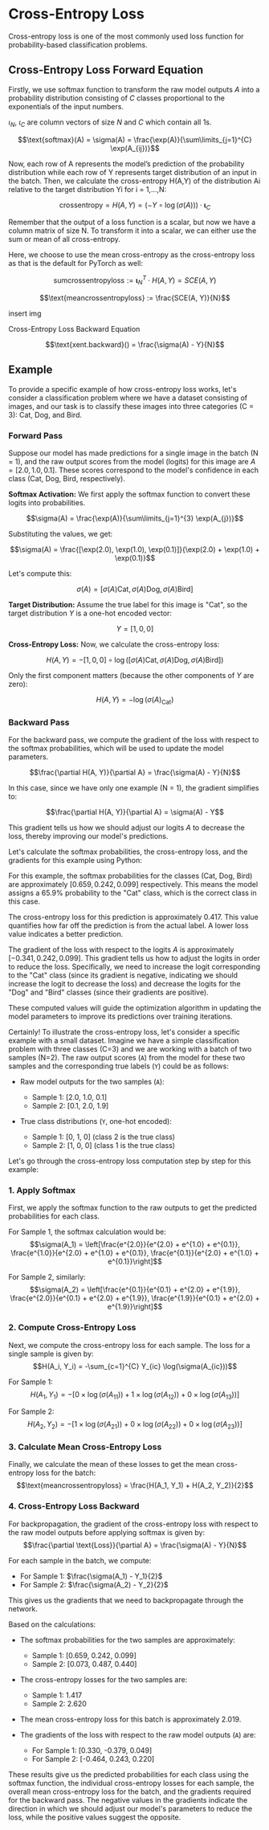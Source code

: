 
# Cross-Entropy Loss

Cross-entropy loss is one of the most commonly used loss function for probability-based classification problems. 

## Cross-Entropy Loss Forward Equation

Firstly, we use softmax function to transform the raw model outputs $A$ into a probability distribution consisting of $C$ classes proportional to the exponentials of the input numbers.

$\iota_N$, $\iota_C$ are column vectors of size $N$ and $C$ which contain all 1s. 

$$\text{softmax}(A) = \sigma(A) = \frac{\exp(A)}{\sum\limits_{j=1}^{C} \exp(A_{ij})}$$



Now, each row of A represents the model’s prediction of the probability distribution while each row of Y represents target distribution of an input in the batch.
Then, we calculate the cross-entropy H(A,Y) of the distribution Ai relative to the target distribution Yi for i = 1,...,N:

$$\text{crossentropy} = H(A, Y) = (-Y \circ \log(\sigma(A))) \cdot \mathbf{\iota}_C$$

Remember that the output of a loss function is a scalar, but now we have a column matrix of size N. To transform it into a scalar, we can either use the sum or mean of all cross-entropy.

Here, we choose to use the mean cross-entropy as the cross-entropy loss as that is the default for PyTorch as well:

$$\text{sumcrossentropyloss} := \mathbf{\iota}_N^T \cdot H(A, Y) = SCE(A, Y)$$

$$\text{meancrossentropyloss} := \frac{SCE(A, Y)}{N}$$

insert img

Cross-Entropy Loss Backward Equation

$$\text{xent.backward}() = \frac{\sigma(A) - Y}{N}$$

## Example

To provide a specific example of how cross-entropy loss works, let's consider a classification problem where we have a dataset consisting of images, and our task is to classify these images into three categories (C = 3): Cat, Dog, and Bird.

### Forward Pass

Suppose our model has made predictions for a single image in the batch (N = 1), and the raw output scores from the model (logits) for this image are $A = [2.0, 1.0, 0.1]$. These scores correspond to the model's confidence in each class (Cat, Dog, Bird, respectively).

**Softmax Activation:** We first apply the softmax function to convert these logits into probabilities.

$$\sigma(A) = \frac{\exp(A)}{\sum\limits_{j=1}^{3} \exp(A_{j})}$$

Substituting the values, we get:

$$\sigma(A) = \frac{[\exp(2.0), \exp(1.0), \exp(0.1)]}{\exp(2.0) + \exp(1.0) + \exp(0.1)}$$

Let's compute this:

$$\sigma(A) = [\sigma(A){\text{Cat}}, \sigma(A){\text{Dog}}, \sigma(A){\text{Bird}}]$$

**Target Distribution:** Assume the true label for this image is "Cat", so the target distribution $Y$ is a one-hot encoded vector: 

$$Y = [1, 0, 0]$$

**Cross-Entropy Loss:** Now, we calculate the cross-entropy loss:

$$H(A, Y) = -[1, 0, 0] \circ \log([\sigma(A){\text{Cat}}, \sigma(A){\text{Dog}}, \sigma(A){\text{Bird}}])$$

Only the first component matters (because the other components of $Y$ are zero):

$$H(A, Y) = -\log(\sigma(A)_{\text{Cat}})$$

### Backward Pass

For the backward pass, we compute the gradient of the loss with respect to the softmax probabilities, which will be used to update the model parameters.

$$\frac{\partial H(A, Y)}{\partial A} = \frac{\sigma(A) - Y}{N}$$

In this case, since we have only one example (N = 1), the gradient simplifies to:

$$\frac{\partial H(A, Y)}{\partial A} = \sigma(A) - Y$$

This gradient tells us how we should adjust our logits $A$ to decrease the loss, thereby improving our model's predictions.

Let's calculate the softmax probabilities, the cross-entropy loss, and the gradients for this example using Python:

For this example, the softmax probabilities for the classes (Cat, Dog, Bird) are approximately $[0.659, 0.242, 0.099]$ respectively. This means the model assigns a 65.9% probability to the "Cat" class, which is the correct class in this case.

The cross-entropy loss for this prediction is approximately $0.417$. This value quantifies how far off the prediction is from the actual label. A lower loss value indicates a better prediction.

The gradient of the loss with respect to the logits $A$ is approximately $[-0.341, 0.242, 0.099]$. This gradient tells us how to adjust the logits in order to reduce the loss. Specifically, we need to increase the logit corresponding to the "Cat" class (since its gradient is negative, indicating we should increase the logit to decrease the loss) and decrease the logits for the "Dog" and "Bird" classes (since their gradients are positive).

These computed values will guide the optimization algorithm in updating the model parameters to improve its predictions over training iterations.


Certainly! To illustrate the cross-entropy loss, let's consider a specific example with a small dataset. Imagine we have a simple classification problem with three classes (C=3) and we are working with a batch of two samples (N=2). The raw output scores (`A`) from the model for these two samples and the corresponding true labels (`Y`) could be as follows:

- Raw model outputs for the two samples (`A`):
  - Sample 1: [2.0, 1.0, 0.1]
  - Sample 2: [0.1, 2.0, 1.9]

- True class distributions (`Y`, one-hot encoded):
  - Sample 1: [0, 1, 0]  (class 2 is the true class)
  - Sample 2: [1, 0, 0]  (class 1 is the true class)

Let's go through the cross-entropy loss computation step by step for this example:

### 1. Apply Softmax

First, we apply the softmax function to the raw outputs to get the predicted probabilities for each class.

For Sample 1, the softmax calculation would be:
$$\sigma(A_1) = \left[\frac{e^{2.0}}{e^{2.0} + e^{1.0} + e^{0.1}}, \frac{e^{1.0}}{e^{2.0} + e^{1.0} + e^{0.1}}, \frac{e^{0.1}}{e^{2.0} + e^{1.0} + e^{0.1}}\right]$$

For Sample 2, similarly:
$$\sigma(A_2) = \left[\frac{e^{0.1}}{e^{0.1} + e^{2.0} + e^{1.9}}, \frac{e^{2.0}}{e^{0.1} + e^{2.0} + e^{1.9}}, \frac{e^{1.9}}{e^{0.1} + e^{2.0} + e^{1.9}}\right]$$

### 2. Compute Cross-Entropy Loss

Next, we compute the cross-entropy loss for each sample. The loss for a single sample is given by:
$$H(A_i, Y_i) = -\sum_{c=1}^{C} Y_{ic} \log(\sigma(A_{ic}))$$

For Sample 1:
$$H(A_1, Y_1) = -[0 \times \log(\sigma(A_{11})) + 1 \times \log(\sigma(A_{12})) + 0 \times \log(\sigma(A_{13}))]$$

For Sample 2:
$$H(A_2, Y_2) = -[1 \times \log(\sigma(A_{21})) + 0 \times \log(\sigma(A_{22})) + 0 \times \log(\sigma(A_{23}))]$$

### 3. Calculate Mean Cross-Entropy Loss

Finally, we calculate the mean of these losses to get the mean cross-entropy loss for the batch:
$$\text{meancrossentropyloss} = \frac{H(A_1, Y_1) + H(A_2, Y_2)}{2}$$

### 4. Cross-Entropy Loss Backward

For backpropagation, the gradient of the cross-entropy loss with respect to the raw model outputs before applying softmax is given by:
$$\frac{\partial \text{Loss}}{\partial A} = \frac{\sigma(A) - Y}{N}$$

For each sample in the batch, we compute:
- For Sample 1: $\frac{\sigma(A_1) - Y_1}{2}$
- For Sample 2: $\frac{\sigma(A_2) - Y_2}{2}$

This gives us the gradients that we need to backpropagate through the network.

Based on the calculations:

- The softmax probabilities for the two samples are approximately:
  - Sample 1: [0.659, 0.242, 0.099]
  - Sample 2: [0.073, 0.487, 0.440]

- The cross-entropy losses for the two samples are:
  - Sample 1: 1.417
  - Sample 2: 2.620

- The mean cross-entropy loss for this batch is approximately 2.019.

- The gradients of the loss with respect to the raw model outputs (`A`) are:
  - For Sample 1: [0.330, -0.379, 0.049]
  - For Sample 2: [-0.464, 0.243, 0.220]

These results give us the predicted probabilities for each class using the softmax function, the individual cross-entropy losses for each sample, the overall mean cross-entropy loss for the batch, and the gradients required for the backward pass. The negative values in the gradients indicate the direction in which we should adjust our model's parameters to reduce the loss, while the positive values suggest the opposite.

